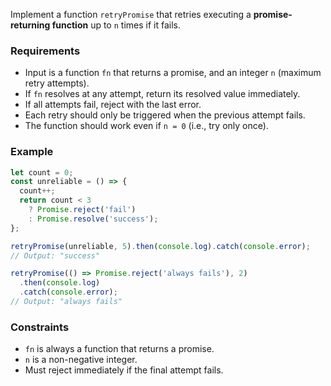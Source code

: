 Implement a function `retryPromise` that retries executing a **promise-returning function** up to `n` times if it fails.

### Requirements

* Input is a function `fn` that returns a promise, and an integer `n` (maximum retry attempts).
* If `fn` resolves at any attempt, return its resolved value immediately.
* If all attempts fail, reject with the last error.
* Each retry should only be triggered when the previous attempt fails.
* The function should work even if `n = 0` (i.e., try only once).

### Example

```ts
let count = 0;
const unreliable = () => {
  count++;
  return count < 3
    ? Promise.reject('fail')
    : Promise.resolve('success');
};

retryPromise(unreliable, 5).then(console.log).catch(console.error);
// Output: "success"

retryPromise(() => Promise.reject('always fails'), 2)
  .then(console.log)
  .catch(console.error);
// Output: "always fails"
```

### Constraints

* `fn` is always a function that returns a promise.
* `n` is a non-negative integer.
* Must reject immediately if the final attempt fails.
